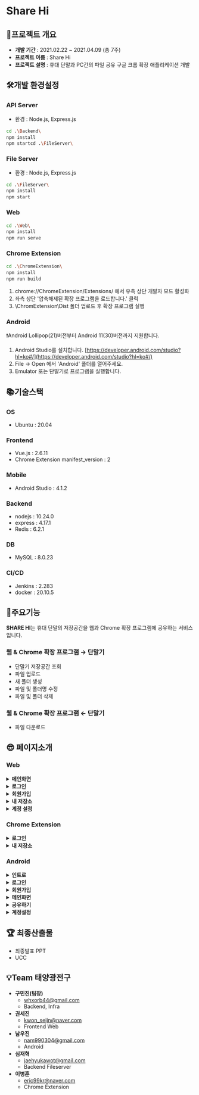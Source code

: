 # Share Hi

## 📃프로젝트 개요


- **개발 기간** : 2021.02.22 ~ 2021.04.09 (총 7주)
- **프로젝트 이름** : Share Hi
- **프로젝트 설명** :  휴대 단말과 PC간의 파일 공유 구글 크롬 확장 애플리케이션 개발

## 🛠개발 환경설정


### API Server

- 환경 : Node.js, Express.js

```bash
cd .\Backend\
npm install
npm startcd .\FileServer\
```

### File Server

- 환경 : Node.js, Express.js

```bash
cd .\FileServer\
npm install
npm start
```

### Web

```bash
cd .\Web\
npm install
npm run serve
```

### Chrome Extension

```bash
cd .\ChromeExtension\
npm install
npm run build
```

1. chrome://ChromeExtension/Extensions/ 에서 우측 상단 개발자 모드 활성화
2. 좌측 상단 '압축해제된 확장 프로그램을 로드합니다.' 클릭
3. \ChromExtension\Dist 폴더 업로드 후 확장 프로그램 실행

### Android

❗Android Lollipop(21)버전부터 Android 11(30)버전까지 지원합니다.

1. Android Studio를 설치합니다.
[https://developer.android.com/studio?hl=ko#/](https://developer.android.com/studio?hl=ko#/)
2. File → Open 에서 'Android' 폴더를 열어주세요.
3. Emulator 또는 단말기로 프로그램을 실행합니다.

## 📚기술스택

### OS

- Ubuntu : 20.04

### Frontend

- Vue.js : 2.6.11
- Chrome Extension manifest_version : 2

### Mobile

- Android Studio : 4.1.2

### Backend

- nodejs : 10.24.0
- express : 4.17.1
- Redis : 6.2.1

### DB

- MySQL : 8.0.23

### CI/CD

- Jenkins : 2.283
- docker : 20.10.5

## 📌주요기능


 **SHARE HI**는 휴대 단말의 저장공간을 웹과 Chrome 확장 프로그램에 공유하는 서비스입니다. 

### 웹 & Chrome 확장 프로그램 → 단말기

- 단말기 저장공간 조회
- 파일 업로드
- 새 폴더 생성
- 파일 및 폴더명 수정
- 파일 및 폴더 삭제

### 웹 & Chrome 확장 프로그램 ← 단말기

- 파일 다운로드

## 😎 페이지소개


### Web


<details>
    <summary><strong>메인화면</strong></summary>

![Images/ReadMe/Web/Web_Main_1.png](Images/ReadMe/Web/Web_Main_1.png)

![Images/ReadMe/Web/Web_Main_2.png](Images/ReadMe/Web/Web_Main_2.png)

![Images/ReadMe/Web/Web_Main_3.png](Images/ReadMe/Web/Web_Main_3.png)

![Images/ReadMe/Web/Web_Main_4.png](Images/ReadMe/Web/Web_Main_4.png)
</details>


<details>
    <summary><strong>로그인</strong></summary>
    
![Images/ReadMe/Web/Web_Login.png](Images/ReadMe/Web/Web_Login.png)

**비밀번호 찾기**

![Images/ReadMe/Web/Web_FindPassword.png](Images/ReadMe/Web/Web_FindPassword.png)
</details>


<details>
    <summary><strong>회원가입</strong></summary>
    
![Images/ReadMe/Web/Web_SignUp.png](Images/ReadMe/Web/Web_SignUp.png)

**이메일 인증**

![Images/ReadMe/Web/Web_SignUp_CheckEmail.png](Images/ReadMe/Web/Web_SignUp_CheckEmail.png)
</details>


<details>
    <summary><strong>내 저장소</strong></summary>
    
![Images/ReadMe/Web/Web_MyDevice.png](Images/ReadMe/Web/Web_MyDevice.png)

**저장소 조회**

![Images/ReadMe/Web/Web_MyDevice_2.png](Images/ReadMe/Web/Web_MyDevice_2.png)

![Images/ReadMe/Web/Web_MyDevice_3.png](Images/ReadMe/Web/Web_MyDevice_3.png)

**파일 및 폴더 이름 변경**

![Images/ReadMe/Web/Web_MyDevice_ChangeName.png](Images/ReadMe/Web/Web_MyDevice_ChangeName.png)

**파일 및 폴더 삭제**

![Images/ReadMe/Web/Web_MyDevice_Delete.png](Images/ReadMe/Web/Web_MyDevice_Delete.png)

**파일 업로드**

![Images/ReadMe/Web/Web_MyDevice_Upload.png](Images/ReadMe/Web/Web_MyDevice_Upload.png)
</details>


<details>
    <summary><strong>계정 설정</strong></summary>
    
![Images/ReadMe/Web/Web_Setting_Profile.png](Images/ReadMe/Web/Web_Setting_Profile.png)

**비밀번호 변경**

![Images/ReadMe/Web/Web_Setting_ChangePassword.png](Images/ReadMe/Web/Web_Setting_ChangePassword.png)

**회원 탈퇴**

![Images/ReadMe/Web/Web_Setting_Out.png](Images/ReadMe/Web/Web_Setting_Out.png)

**팔로워 관리**

![Images/ReadMe/Web/Web_Setting_Follower.png](Images/ReadMe/Web/Web_Setting_Follower.png)
</details>
   

### Chrome Extension


<details>
    <summary><strong>로그인</strong></summary>
    
![Images/ReadMe/ChromeExtension/Extension_Login.png](Images/ReadMe/ChromeExtension/Extension_Login.png)
</details>


<details>
    <summary><strong>내 저장소</strong></summary>
    
![Images/ReadMe/ChromeExtension/Extension_MyDevice.png](Images/ReadMe/ChromeExtension/Extension_MyDevice.png)

**저장소 조회**

![Images/ReadMe/ChromeExtension/Extension_MyDevice_FileList.png](Images/ReadMe/ChromeExtension/Extension_MyDevice_FileList.png)

**동작 옵션(우측 마우스 클릭)**

![Images/ReadMe/ChromeExtension/Extension_MyDevice_FileOption.png](Images/ReadMe/ChromeExtension/Extension_MyDevice_FileOption.png)

**계정 옵션**

![Images/ReadMe/ChromeExtension/Extension_Option.png](Images/ReadMe/ChromeExtension/Extension_Option.png)

**파일 및 폴더 이름 변경**

![Images/ReadMe/ChromeExtension/Extension_MyDevice_ChangeName.png](Images/ReadMe/ChromeExtension/Extension_MyDevice_ChangeName.png)

**파일 및 폴더 삭제**

![Images/ReadMe/ChromeExtension/Extension_MyDevice_Delete.png](Images/ReadMe/ChromeExtension/Extension_MyDevice_Delete.png)

**파일 업로드**

![Images/ReadMe/ChromeExtension/Extension_MyDevice_Upload.png](Images/ReadMe/ChromeExtension/Extension_MyDevice_Upload.png)
</details>

    

### Android

<details>
    <summary><strong>인트로</strong></summary>
    
![Images/ReadMe/Android/Android_Intro.jpg](Images/ReadMe/Android/Android_Intro.jpg)
</details>


<details>
    <summary><strong>로그인</strong></summary>
    
![Images/ReadMe/Android/Android_Login.jpg](Images/ReadMe/Android/Android_Login.jpg)
</details>


<details>
    <summary><strong>회원가입</strong></summary>
    
![Images/ReadMe/Android/Android_SignUp.jpg](Images/ReadMe/Android/Android_SignUp.jpg)

**이메일 인증**

![Images/ReadMe/Android/Android_SignUp_CheckEmail.jpg](Images/ReadMe/Android/Android_SignUp_CheckEmail.jpg)
</details>


<details>
    <summary><strong>메인화면</strong></summary>
    
![Images/ReadMe/Android/Android_Main.jpg](Images/ReadMe/Android/Android_Main.jpg)
</details>


<details>
    <summary><strong>공유하기</strong></summary>
    
![Images/ReadMe/Android/Android_Send.jpg](Images/ReadMe/Android/Android_Send.jpg)

**폴더 리스트 조회**

![Images/ReadMe/Android/Android_Send_FileList.jpg](Images/ReadMe/Android/Android_Send_FileList.jpg)

**새 폴더 생성**

![Images/ReadMe/Android/Android_Send_NewFolder.jpg](Images/ReadMe/Android/Android_Send_NewFolder.jpg)

**공유할 폴더 선택 결과**

![Images/ReadMe/Android/Android_Send_ChoicedFolder.jpg](Images/ReadMe/Android/Android_Send_ChoicedFolder.jpg)

**공유 전 기기 별명 지정**

![Images/ReadMe/Android/Android_Send_Name.jpg](Images/ReadMe/Android/Android_Send_Name.jpg)

**공유 중 화면**

![Images/ReadMe/Android/Android_Send_Share.jpg](Images/ReadMe/Android/Android_Send_Share.jpg)

**서버와 연결이 끊겼을 때 알림**

![Images/ReadMe/Android/Android_Send_Fail.jpg](Images/ReadMe/Android/Android_Send_Fail.jpg)

**파일 받을 때 Notification**

![Images/ReadMe/Android/Android_Send_Notification.jpg](Images/ReadMe/Android/Android_Send_Notification.jpg)
</details>

<details>
    <summary><strong>계정설정</strong></summary>
    
![Images/ReadMe/Android/Android_Setting.jpg](Images/ReadMe/Android/Android_Setting.jpg)

**이미지 변경**

![Images/ReadMe/Android/Android_Setting_Image.jpg](Images/ReadMe/Android/Android_Setting_Image.jpg)

**비밀번호 변경**

![Images/ReadMe/Android/Android_Setting_ChangePassword.jpg](Images/ReadMe/Android/Android_Setting_ChangePassword.jpg)

**로그아웃 알림**

![Images/ReadMe/Android/Android_Setting_SignOut.jpg](Images/ReadMe/Android/Android_Setting_SignOut.jpg)

**회원탈퇴 알림**

![Images/ReadMe/Android/Android_Setting_Out.jpg](Images/ReadMe/Android/Android_Setting_Out.jpg)
</details>
    

## 🏆 최종산출물


- 최종발표 PPT
- UCC

## 💡Team 태양광전구


- **구민진(팀장)**
    - [whxorb44@gmail.com](mailto:whxorb44@gmail.com)
    - Backend, Infra
- **권세진**
    - [kwon_sejin@naver.com](mailto:kwon_sejin@naver.com)
    - Frontend Web
- **남우진**
    - [nam990304@gmail.com](mailto:nam990304@gmail.com)
    - Android
- **심재혁**
    - [jaehyukawot@gmail.com](mailto:jaehyukawot@gmail.com)
    - Backend Fileserver
- **이병훈**
    - [eric99kr@naver.com](mailto:eric99kr@naver.com)
    - Chrome Extension